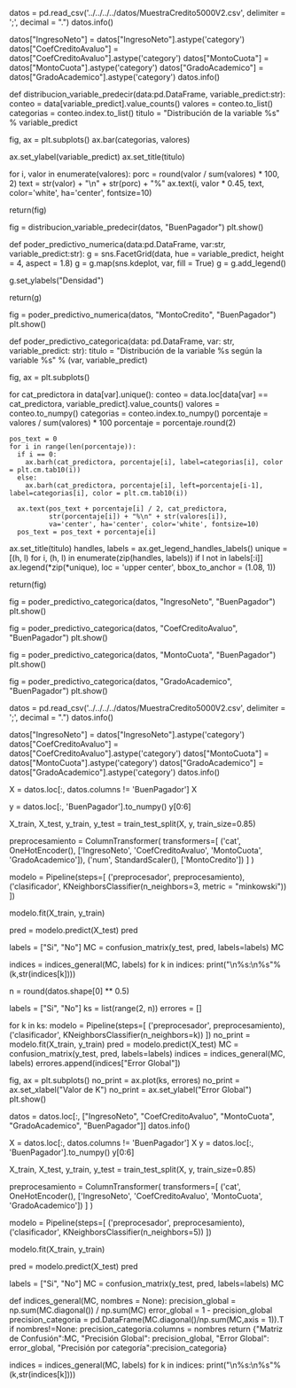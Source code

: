 datos = pd.read_csv('../../../../datos/MuestraCredito5000V2.csv', delimiter = ';', decimal = ".")
datos.info()


datos["IngresoNeto"] = datos["IngresoNeto"].astype('category')
datos["CoefCreditoAvaluo"] = datos["CoefCreditoAvaluo"].astype('category')
datos["MontoCuota"] = datos["MontoCuota"].astype('category')
datos["GradoAcademico"] = datos["GradoAcademico"].astype('category')
datos.info()


def distribucion_variable_predecir(data:pd.DataFrame, variable_predict:str):
  conteo     = data[variable_predict].value_counts()
  valores    = conteo.to_list()
  categorias = conteo.index.to_list()
  titulo     = "Distribución de la variable %s" % variable_predict
  
  fig, ax = plt.subplots()
  ax.bar(categorias, valores)
  
  ax.set_ylabel(variable_predict)
  ax.set_title(titulo)
  
  for i, valor in enumerate(valores):
    porc = round(valor / sum(valores) * 100, 2)
    text = str(valor) + "\n" + str(porc) + "%"
    ax.text(i, valor * 0.45, text, color='white', ha='center', fontsize=10)
  
  return(fig)


  fig = distribucion_variable_predecir(datos, "BuenPagador")
plt.show()

def poder_predictivo_numerica(data:pd.DataFrame, var:str, variable_predict:str):
  g = sns.FacetGrid(data, hue = variable_predict, height = 4, aspect = 1.8)
  g = g.map(sns.kdeplot, var, fill = True)
  g = g.add_legend()
  
  g.set_ylabels("Densidad")
  
  return(g)

  fig = poder_predictivo_numerica(datos, "MontoCredito", "BuenPagador")
plt.show()


def poder_predictivo_categorica(data: pd.DataFrame, var: str, variable_predict: str):
  titulo = "Distribución de la variable %s según la variable %s" % (var, variable_predict)
  
  fig, ax = plt.subplots()
  
  for cat_predictora in data[var].unique():
    conteo     = data.loc[data[var] == cat_predictora, variable_predict].value_counts()
    valores    = conteo.to_numpy()
    categorias = conteo.index.to_numpy()
    porcentaje = valores / sum(valores) * 100
    porcentaje = porcentaje.round(2)
    
    pos_text = 0
    for i in range(len(porcentaje)):
      if i == 0:
        ax.barh(cat_predictora, porcentaje[i], label=categorias[i], color = plt.cm.tab10(i))
      else:
        ax.barh(cat_predictora, porcentaje[i], left=porcentaje[i-1], label=categorias[i], color = plt.cm.tab10(i))
      
      ax.text(pos_text + porcentaje[i] / 2, cat_predictora,
              str(porcentaje[i]) + "%\n" + str(valores[i]), 
              va='center', ha='center', color='white', fontsize=10)
      pos_text = pos_text + porcentaje[i]
  
  ax.set_title(titulo)
  handles, labels = ax.get_legend_handles_labels()
  unique = [(h, l) for i, (h, l) in enumerate(zip(handles, labels)) if l not in labels[:i]]
  ax.legend(*zip(*unique), loc = 'upper center', bbox_to_anchor = (1.08, 1))
  
  return(fig)

  fig = poder_predictivo_categorica(datos, "IngresoNeto", "BuenPagador")
plt.show()

fig = poder_predictivo_categorica(datos, "CoefCreditoAvaluo", "BuenPagador")
plt.show()

fig = poder_predictivo_categorica(datos, "MontoCuota", "BuenPagador")
plt.show()

fig = poder_predictivo_categorica(datos, "GradoAcademico", "BuenPagador")
plt.show()

datos = pd.read_csv('../../../../datos/MuestraCredito5000V2.csv', delimiter = ';', decimal = ".")
datos.info()

datos["IngresoNeto"] = datos["IngresoNeto"].astype('category')
datos["CoefCreditoAvaluo"] = datos["CoefCreditoAvaluo"].astype('category')
datos["MontoCuota"] = datos["MontoCuota"].astype('category')
datos["GradoAcademico"] = datos["GradoAcademico"].astype('category')
datos.info()

X = datos.loc[:, datos.columns != 'BuenPagador']
X

y = datos.loc[:, 'BuenPagador'].to_numpy()
y[0:6]

X_train, X_test, y_train, y_test = train_test_split(X, y, train_size=0.85)

preprocesamiento = ColumnTransformer(
  transformers=[
    ('cat', OneHotEncoder(), ['IngresoNeto', 'CoefCreditoAvaluo', 'MontoCuota', 'GradoAcademico']),
    ('num', StandardScaler(), ['MontoCredito'])
  ]
)

modelo = Pipeline(steps=[
    ('preprocesador', preprocesamiento),
    ('clasificador', KNeighborsClassifier(n_neighbors=3, metric = "minkowski"))
])

modelo.fit(X_train, y_train)

pred = modelo.predict(X_test)
pred

labels = ["Si", "No"]
MC = confusion_matrix(y_test, pred, labels=labels)
MC

indices = indices_general(MC, labels)
for k in indices:
  print("\n%s:\n%s"%(k,str(indices[k])))



n = round(datos.shape[0] ** 0.5)

labels = ["Si", "No"]
ks = list(range(2, n))
errores = []

for k in ks:
  modelo = Pipeline(steps=[
    ('preprocesador', preprocesamiento),
    ('clasificador', KNeighborsClassifier(n_neighbors=k))
  ])
  no_print = modelo.fit(X_train, y_train)
  pred = modelo.predict(X_test)
  MC = confusion_matrix(y_test, pred, labels=labels)
  indices = indices_general(MC, labels)
  errores.append(indices["Error Global"])

fig, ax = plt.subplots()
no_print = ax.plot(ks, errores)
no_print = ax.set_xlabel("Valor de K")
no_print = ax.set_ylabel("Error Global")
plt.show()

datos = datos.loc[:, ["IngresoNeto", "CoefCreditoAvaluo", "MontoCuota", "GradoAcademico", "BuenPagador"]]
datos.info()

X = datos.loc[:, datos.columns != 'BuenPagador']
X
y = datos.loc[:, 'BuenPagador'].to_numpy()
y[0:6]

X_train, X_test, y_train, y_test = train_test_split(X, y, train_size=0.85)

preprocesamiento = ColumnTransformer(
  transformers=[
    ('cat', OneHotEncoder(), ['IngresoNeto', 'CoefCreditoAvaluo', 'MontoCuota', 'GradoAcademico'])
  ]
)

modelo = Pipeline(steps=[
    ('preprocesador', preprocesamiento),
    ('clasificador', KNeighborsClassifier(n_neighbors=5))
])

modelo.fit(X_train, y_train)

pred = modelo.predict(X_test)
pred

labels = ["Si", "No"]
MC = confusion_matrix(y_test, pred, labels=labels)
MC

def indices_general(MC, nombres = None):
  precision_global = np.sum(MC.diagonal()) / np.sum(MC)
  error_global     = 1 - precision_global
  precision_categoria  = pd.DataFrame(MC.diagonal()/np.sum(MC,axis = 1)).T
  if nombres!=None:
    precision_categoria.columns = nombres
    return {"Matriz de Confusión":MC, 
            "Precisión Global":   precision_global, 
            "Error Global":       error_global, 
            "Precisión por categoría":precision_categoria}

indices = indices_general(MC, labels)
for k in indices:
  print("\n%s:\n%s"%(k,str(indices[k])))




